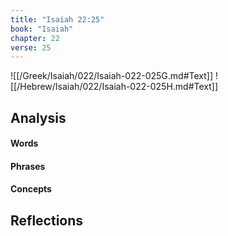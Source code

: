 ```yaml
---
title: "Isaiah 22:25"
book: "Isaiah"
chapter: 22
verse: 25
---
```

![[/Greek/Isaiah/022/Isaiah-022-025G.md#Text]]
![[/Hebrew/Isaiah/022/Isaiah-022-025H.md#Text]]

## Analysis

#### Words

#### Phrases

#### Concepts

## Reflections
